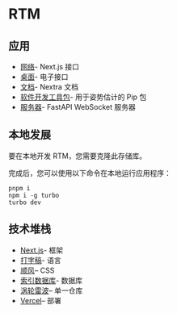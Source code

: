 # RTM

## 应用

-   [网络](./apps/web/)- Next.js 接口
-   [桌面](./apps/desktop/)- 电子接口
-   [文档](./apps/docs/)- Nextra 文档
-   [软件开发工具包](./apps/sdk/)- 用于姿势估计的 Pip 包
-   [服务器](./apps/server/)- FastAPI WebSocket 服务器

## 本地发展

要在本地开发 RTM，您需要克隆此存储库。

完成后，您可以使用以下命令在本地运行应用程序：

    pnpm i
    npm i -g turbo
    turbo dev

## 技术堆栈

-   [Next.js](https://nextjs.org/)- 框架
-   [打字稿](https://www.typescriptlang.org/)- 语言
-   [顺风](https://tailwindcss.com/)– CSS
-   [索引数据库](https://developer.mozilla.org/en-US/docs/Web/API/IndexedDB_API)- 数据库
-   [涡轮雷波](https://turbo.build/repo)– 单一仓库
-   [Vercel](https://vercel.com/)– 部署

<!-- ![Alt](https://repobeats.axiom.co/api/embed/2f39348ed381d16e07997a9790c41fb503330a9c.svg "Repobeats analytics image") -->
